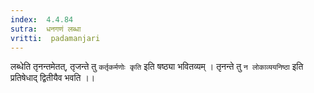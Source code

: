 ```yaml
---
index:  4.4.84
sutra:  धनगणं लब्धा
vritti:  padamanjari
---
```


लब्धेति तृनन्तमेतत्, तृजन्ते तु `कर्तृकर्मणोः कृति` इति षष्ठ्या भवितव्यम् । तृनन्ते तु `न लोकाव्ययनिष्ठा` इति प्रतिषेधाद् द्वितीयैव भवति ।।
